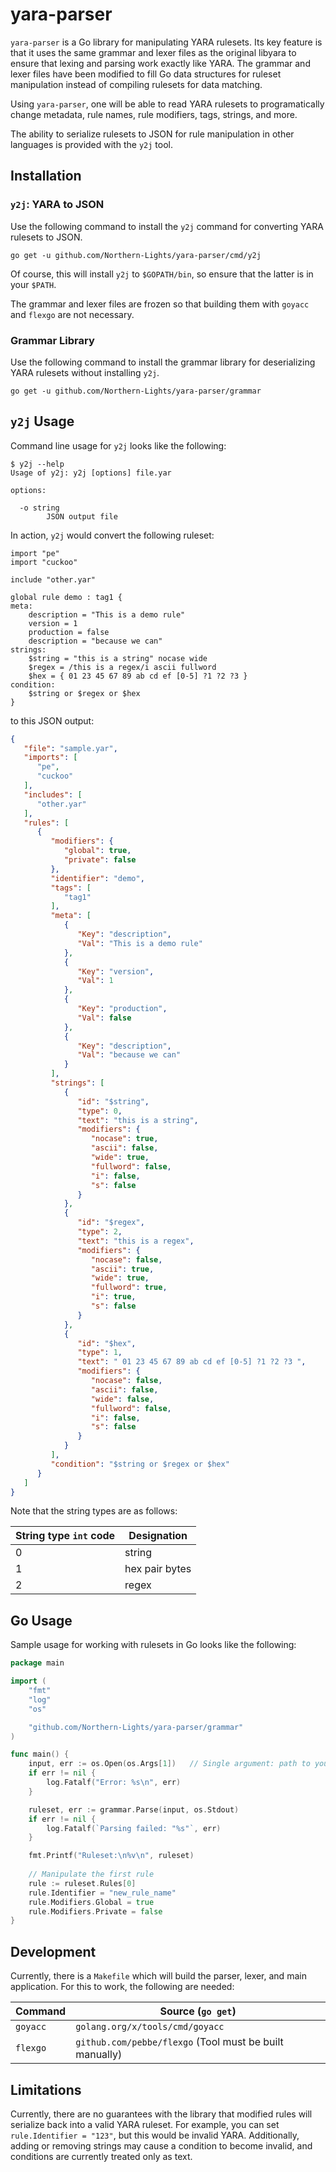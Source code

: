 # yara-parser

`yara-parser` is a Go library for manipulating YARA rulesets.  Its key feature is that it uses the same grammar and lexer files as the original libyara to ensure that lexing and parsing work exactly like YARA.  The grammar and lexer files have been modified to fill Go data structures for ruleset manipulation instead of compiling rulesets for data matching.

Using `yara-parser`, one will be able to read YARA rulesets to programatically change metadata, rule names, rule modifiers, tags, strings, and more.

The ability to serialize rulesets to JSON for rule manipulation in other languages is provided with the `y2j` tool.

## Installation

### `y2j`: YARA to JSON

Use the following command to install the `y2j` command for converting YARA rulesets to JSON.

`go get -u github.com/Northern-Lights/yara-parser/cmd/y2j`

Of course, this will install `y2j` to `$GOPATH/bin`, so ensure that the latter is in your `$PATH`.

The grammar and lexer files are frozen so that building them with `goyacc` and `flexgo` are not necessary.

### Grammar Library

Use the following command to install the grammar library for deserializing YARA rulesets without installing `y2j`.

`go get -u github.com/Northern-Lights/yara-parser/grammar`

## `y2j` Usage

Command line usage for `y2j` looks like the following:

```
$ y2j --help            
Usage of y2j: y2j [options] file.yar

options:

  -o string               
        JSON output file
```

In action, `y2j` would convert the following ruleset:

```yara
import "pe"
import "cuckoo"

include "other.yar"

global rule demo : tag1 {
meta:
    description = "This is a demo rule"
    version = 1
    production = false
    description = "because we can"
strings:
    $string = "this is a string" nocase wide
    $regex = /this is a regex/i ascii fullword
    $hex = { 01 23 45 67 89 ab cd ef [0-5] ?1 ?2 ?3 }
condition:
    $string or $regex or $hex
}
```

to this JSON output:

```json
{
   "file": "sample.yar",
   "imports": [
      "pe",
      "cuckoo"
   ],
   "includes": [
      "other.yar"
   ],
   "rules": [
      {
         "modifiers": {
            "global": true,
            "private": false
         },
         "identifier": "demo",
         "tags": [
            "tag1"
         ],
         "meta": [
            {
               "Key": "description",
               "Val": "This is a demo rule"
            },
            {
               "Key": "version",
               "Val": 1
            },
            {
               "Key": "production",
               "Val": false
            },
            {
               "Key": "description",
               "Val": "because we can"
            }
         ],
         "strings": [
            {
               "id": "$string",
               "type": 0,
               "text": "this is a string",
               "modifiers": {
                  "nocase": true,
                  "ascii": false,
                  "wide": true,
                  "fullword": false,
                  "i": false,
                  "s": false
               }
            },
            {
               "id": "$regex",
               "type": 2,
               "text": "this is a regex",
               "modifiers": {
                  "nocase": false,
                  "ascii": true,
                  "wide": true,
                  "fullword": true,
                  "i": true,
                  "s": false
               }
            },
            {
               "id": "$hex",
               "type": 1,
               "text": " 01 23 45 67 89 ab cd ef [0-5] ?1 ?2 ?3 ",
               "modifiers": {
                  "nocase": false,
                  "ascii": false,
                  "wide": false,
                  "fullword": false,
                  "i": false,
                  "s": false
               }
            }
         ],
         "condition": "$string or $regex or $hex"
      }
   ]
}
```

Note that the string types are as follows:

| String type `int` code | Designation |
| - | - |
| 0 | string |
| 1 | hex pair bytes |
| 2 | regex |

## Go Usage

Sample usage for working with rulesets in Go looks like the following:

```go
package main

import (
	"fmt"
	"log"
	"os"

	"github.com/Northern-Lights/yara-parser/grammar"
)

func main() {
	input, err := os.Open(os.Args[1])   // Single argument: path to your file
	if err != nil {
		log.Fatalf("Error: %s\n", err)
	}

	ruleset, err := grammar.Parse(input, os.Stdout)
	if err != nil {
		log.Fatalf(`Parsing failed: "%s"`, err)
	}

    fmt.Printf("Ruleset:\n%v\n", ruleset)
    
    // Manipulate the first rule
    rule := ruleset.Rules[0]
    rule.Identifier = "new_rule_name"
    rule.Modifiers.Global = true
    rule.Modifiers.Private = false
}
```

## Development

Currently, there is a `Makefile` which will build the parser, lexer, and main application.  For this to work, the following are needed:

| Command | Source (`go get`) |
| - | - |
| `goyacc` | `golang.org/x/tools/cmd/goyacc` |
| `flexgo` | `github.com/pebbe/flexgo` (Tool must be built manually)|

## Limitations

Currently, there are no guarantees with the library that modified rules will serialize back into a valid YARA ruleset.  For example, you can set `rule.Identifier = "123"`, but this would be invalid YARA.  Additionally, adding or removing strings may cause a condition to become invalid, and conditions are currently treated only as text.
